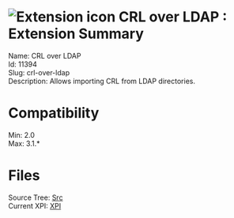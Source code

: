 # ![Extension icon](https://addons.thunderbird.net/static/img/addon-icons/default-64.png) CRL over LDAP : Extension Summary

Name: CRL over LDAP  
Id: 11394  
Slug: crl-over-ldap  
Description: Allows importing CRL from LDAP directories.
  

# Compatibility
Min: 2.0  
Max: 3.1.*  

# Files

Source Tree: [Src](C:/Dev/Thunderbird/ThunderKdB/xall/xOther/11394-crl-over-ldap/src)  
Current XPI: [XPI](C:/Dev/Thunderbird/ThunderKdB/xall/xOther/11394-crl-over-ldap/xpi)  




